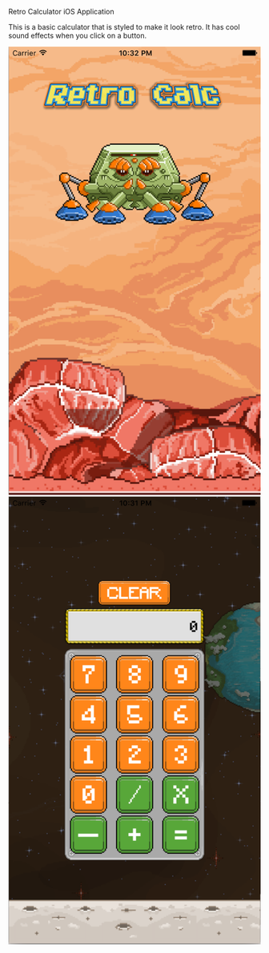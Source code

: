 Retro Calculator iOS Application

This is a basic calculator that is styled to make it look retro. It has cool sound effects when you click on a button.

![alt tag](https://raw.githubusercontent.com/jamesalandyer/retro-calculator/master/retro-calculator1.png)
![alt tag](https://raw.githubusercontent.com/jamesalandyer/retro-calculator/master/retro-calculator2.png)
